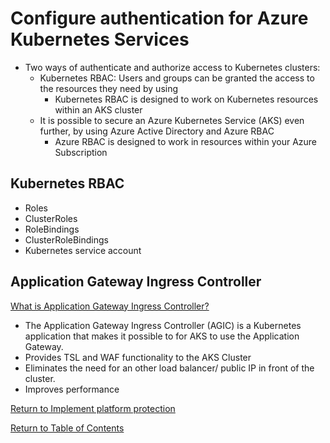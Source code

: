 # Configure authentication for Azure Kubernetes Services

* Two ways of authenticate and authorize access to Kubernetes clusters:
   * Kubernetes RBAC: Users and groups can be granted the access to the resources they need by using 
      * Kubernetes RBAC is designed to work on Kubernetes resources within an AKS cluster
   * It is possible to secure an Azure Kubernetes Service (AKS) even further, by using Azure Active Directory and Azure RBAC
      * Azure RBAC is designed to work in resources within your Azure Subscription

## Kubernetes RBAC

* Roles
* ClusterRoles
* RoleBindings
* ClusterRoleBindings
* Kubernetes service account

## Application Gateway Ingress Controller

[What is Application Gateway Ingress Controller?](https://docs.microsoft.com/en-us/azure/application-gateway/ingress-controller-overview)

* The Application Gateway Ingress Controller (AGIC) is a Kubernetes application that makes it possible to for AKS to use the Application Gateway.
* Provides TSL and WAF functionality to the AKS Cluster
* Eliminates the need for an other load balancer/ public IP in front of the cluster.
* Improves performance

[Return to Implement platform protection](README.md)

[Return to Table of Contents](../README.md)